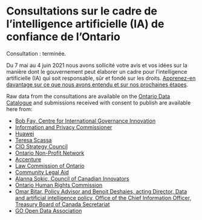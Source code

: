 # Consultations sur le cadre de l’intelligence artificielle (IA) de confiance de l’Ontario
Consultation : terminée.

Du 7 mai au 4 juin 2021 nous avons sollicité votre avis et vos idées sur la manière dont le gouvernement peut élaborer un cadre pour l’intelligence artificielle (IA) qui soit responsable, sûr et fondé sur les droits. [Apprenez-en davantage sur ce que nous avons entendu et sur nos prochaines étapes](https://www.ontario.ca/fr/page/consultations-sur-le-cadre-de-lintelligence-artificielle-ia-de-confiance-de-lontario).

Raw data from the consultations are available on the [Ontario Data Catalogue](https://data.ontario.ca/dataset/survey-results-ontario-s-trustworthy-artificial-intelligence-ai-framework) and submissions received with consent to publish are available here from:
 * [Bob Fay, Centre for International Governance Innovation](https://github.com/ongov/TrustworthyAIConsultation/blob/main/CIGI_Consultation-Ontario%20Trustworthy%20AI%20Framework%203%20June%202021.docx)
 * [Information and Privacy Commissioner](https://www.ipc.on.ca/wp-content/uploads/2021/06/2021-06-04-ipc-comments-on-ai-framework.pdf) 
 * [Huawei](https://github.com/ongov/TrustworthyAIConsultation/blob/main/Huawei%20Canada%20-%20Developing%20Ontario's%20Artificial%20Intelligence%20(AI)%20Framework%20-%20June%204%202021.pdf)
 * [Teresa Scassa](https://github.com/ongov/TrustworthyAIConsultation/blob/main/Scassa-Submission-Developing%20Ontario's%20AI%20Framework.pdf)
 * [CIO Strategy Council](https://github.com/ongov/TrustworthyAIConsultation/blob/main/CIOSC-LTR-ON-AI-Framework-Consultation_2021-06-04%5B22%5D.pdf)
 * [Ontario Non-Profit Network](https://theonn.ca/wp-content/uploads/2021/06/AI-in-Ontario-Consultation-Submission-External-JUNE-2021.pdf)
 * [Accenture](https://github.com/ongov/TrustworthyAIConsultation/blob/main/Accenture%20Response%20-%20ONGov%20Trustworthy%20AI.docx)
 * [Law Commission of Ontario](https://github.com/ongov/TrustworthyAIConsultation/blob/main/Law%20Commission%20of%20Ontario%20Submission%20on%20Trustworthy%20AI%20--%20Final%20--%20June%204%202021%20.pdf)
 * [Community Legal Aid](https://github.com/ongov/TrustworthyAIConsultation/blob/main/Community%20Legal%20Aid%20Submission%20to%20the%20Government%20of%20Ontario.pdf)
 * [Alanna Sokic, Council of Canadian Innovators](https://github.com/ongov/TrustworthyAIConsultation/blob/main/Council%20of%20Canadian%20Innovators%20Response%20-%20Ontario%E2%80%99s%20Trustworthy%20Artificial%20Intelligence%20(AI)%20Framework%20Consultation.pdf)
 * [Ontario Human Rights Commission](http://www.ohrc.on.ca/en/news_centre/submission-ontario%E2%80%99s-trustworthy-artificial-intelligence-ai-framework)
 * [Omar Bitar, Policy Advisor and Benoit Deshaies, acting Director, Data and artificial intelligence policy, Office of the Chief Information Officer, Treasury Board of Canada Secretariat](https://github.com/ongov/TrustworthyAIConsultation/blob/main/GC%20TBS%20feedback%20-%20Ontario%20AI%20Framework%20-%20May%202021.docx)
 * [GO Open Data Association](https://github.com/ongov/TrustworthyAIConsultation/blob/main/GOODassoc_OntarioAI_Response_May2121.pdf)
